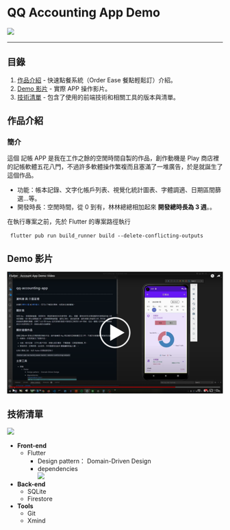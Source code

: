 # QQ Accounting App Demo

![](https://i.imgur.com/e69Yb4S.png)

---

## 目錄

1. [作品介紹](#作品介紹) - 快速點餐系統（Order Ease 餐點輕鬆訂）介紹。
2. [Demo 影片](#demo-影片) - 實際 APP 操作影片。
3. [技術清單](#技術清單) - 包含了使用的前端技術和相關工具的版本與清單。

## 作品介紹

### 簡介

這個 記帳 APP 是我在工作之餘的空閒時間自製的作品，創作動機是 Play 商店裡的記帳軟體五花八門，不過許多軟體操作繁複而且塞滿了一堆廣告，於是就誕生了這個作品。

- 功能：帳本記錄、文字化帳戶列表、視覺化統計圖表、字體調適、日期區間篩選...等。
- 開發時長：空閒時間，從 0 到有，林林總總相加起來 **開發總時長為 3 週**。。

在執行專案之前，先於 Flutter 的專案路徑執行

`
flutter pub run build_runner build --delete-conflicting-outputs`

## Demo 影片

[![Demo Video](screenshots/accounting_app_video_cover.png)](https://www.youtube.com/watch?v=Qtp0XSlX6XM)

## 技術清單

![](https://i.imgur.com/oRPfTVb.png)

- **Front-end**
  - Flutter
    - Design pattern： Domain-Driven Design
    - dependencies  
      ![](https://i.imgur.com/knv2qKY.png)
- **Back-end**
  - SQLite
  - Firestore
- **Tools**
  - Git
  - Xmind
